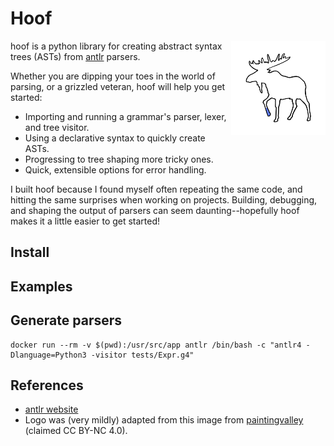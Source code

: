 # Hoof

<img width="30%" align="right" src="./logo.svg">

hoof is a python library for creating abstract syntax trees (ASTs) from [antlr](https://www.antlr.org/) parsers.

Whether you are dipping your toes in the world of parsing, or a grizzled veteran, hoof will help you get started:

* Importing and running a grammar's parser, lexer, and tree visitor.
* Using a declarative syntax to quickly create ASTs.
* Progressing to tree shaping more tricky ones.
* Quick, extensible options for error handling.

I built hoof because I found myself often repeating the same code, and hitting the
same surprises when working on projects. Building, debugging, and shaping the output of
parsers can seem daunting--hopefully hoof makes it a little easier to get started!

## Install


## Examples


## Generate parsers

```
docker run --rm -v $(pwd):/usr/src/app antlr /bin/bash -c "antlr4 -Dlanguage=Python3 -visitor tests/Expr.g4"
```

## References

* [antlr website](https://www.antlr.org/)
* Logo was (very mildly) adapted from this image from [paintingvalley](https://paintingvalley.com/moose-drawing-outline#moose-drawing-outline-2.jpg) (claimed CC BY-NC 4.0).
